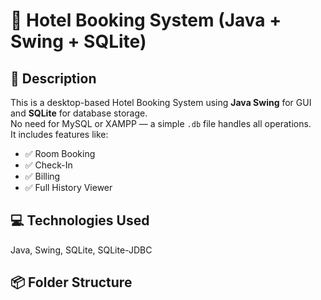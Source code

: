 # 🏨 Hotel Booking System (Java + Swing + SQLite)

## 🎯 Description

This is a desktop-based Hotel Booking System using **Java Swing** for GUI and **SQLite** for database storage.  
No need for MySQL or XAMPP — a simple `.db` file handles all operations.  
It includes features like:
- ✅ Room Booking
- ✅ Check-In
- ✅ Billing
- ✅ Full History Viewer

## 💻 Technologies Used
Java, Swing, SQLite, SQLite-JDBC

## 📦 Folder Structure
